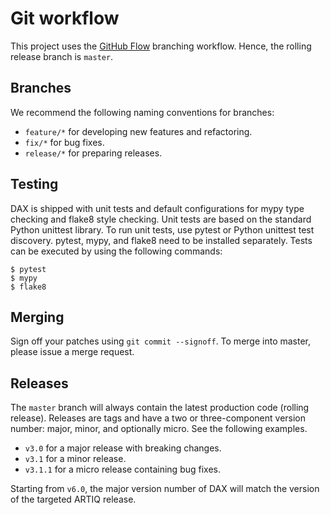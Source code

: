 # Git workflow

This project uses the [GitHub Flow](https://guides.github.com/introduction/flow/) branching workflow.
Hence, the rolling release branch is `master`.
 
## Branches

We recommend the following naming conventions for branches:

- `feature/*` for developing new features and refactoring.
- `fix/*` for bug fixes.
- `release/*` for preparing releases.

## Testing

DAX is shipped with unit tests and default configurations for mypy type checking and flake8 style checking.
Unit tests are based on the standard Python unittest library.
To run unit tests, use pytest or Python unittest test discovery.
pytest, mypy, and flake8 need to be installed separately.
Tests can be executed by using the following commands:

```shell
$ pytest
$ mypy
$ flake8
```

## Merging

Sign off your patches using `git commit --signoff`.
To merge into master, please issue a merge request.

## Releases

The `master` branch will always contain the latest production code (rolling release).
Releases are tags and have a two or three-component version number: major, minor, and optionally micro.
See the following examples.

- `v3.0` for a major release with breaking changes.
- `v3.1` for a minor release.
- `v3.1.1` for a micro release containing bug fixes.

Starting from `v6.0`, the major version number of DAX will match the version of the targeted ARTIQ release.
